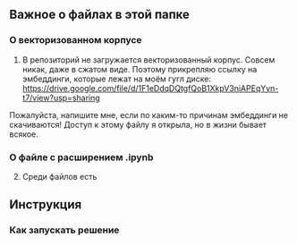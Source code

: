 ## Важное о файлах в этой папке

### О векторизованном корпусе

1. В репозиторий не загружается векторизованный корпус. Совсем никак, даже в сжатом виде. Поэтому прикрепляю ссылку на эмбеддинги, которые лежат на моём гугл диске: https://drive.google.com/file/d/1F1eDdqDQtgfQoB1XkpV3niAPEqYyn-t7/view?usp=sharing

Пожалуйста, напишите мне, если по каким-то причинам эмбеддинги не скачиваются! Доступ к этому файлу я открыла, но в жизни бывает всякое.

### О файле с расширением .ipynb

2. Среди файлов есть 

## Инструкция

### Как запускать решение
